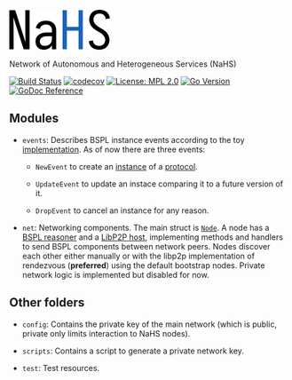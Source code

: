 ![NaHS logo][logo]

Network of Autonomous and Heterogeneous Services (NaHS)

[![Build Status](https://travis-ci.com/mikelsr/nahs.svg?token=736yMuj6XUy7yCEvSpBB&branch=master)](https://travis-ci.com/mikelsr/nahs)
[![codecov](https://codecov.io/gh/mikelsr/nahs/branch/master/graph/badge.svg?token=PSTZ46XN7Q)](https://codecov.io/gh/mikelsr/nahs)
[![License: MPL 2.0](https://img.shields.io/badge/License-MPL%202.0-brightgreen.svg)](https://opensource.org/licenses/MPL-2.0)
[![Go Version](https://img.shields.io/github/go-mod/go-version/mikelsr/nahs)](https://github.com/mikelsr/nahs/blob/master/go.mod)
[![GoDoc Reference](https://godoc.org/github.com/mikelsr/nahs?status.svg)](https://godoc.org/github.com/mikelsr/nahs)

## Modules

* `events`: Describes BSPL instance events according to the toy [implementation](https://github.com/mikelsr/bspl/tree/master/implementation). As of now there are three events:

  * `NewEvent` to create an [instance](https://github.com/mikelsr/bspl/blob/master/bspl.go#L27) of a [protocol](https://github.com/mikelsr/bspl/blob/master/bspl.go#L20).

  * `UpdateEvent` to update an instace comparing it to a future version of it.

  * `DropEvent` to cancel an instance for any reason.

* `net`: Networking components. The main struct is [`Node`](https://github.com/mikelsr/nahs/blob/master/net/node.go). A node has a [BSPL reasoner](https://github.com/mikelsr/bspl/blob/master/bspl.go#L25) and a [LibP2P host](https://github.com/libp2p/go-libp2p-core/blob/master/host/host.go), implementing methods and handlers to send BSPL components between network peers. Nodes discover each other either manually or with the libp2p implementation of rendezvous (**preferred**) using the default bootstrap nodes. Private network logic is implemented but disabled for now.

## Other folders

* `config`: Contains the private key of the main network (which is public, private only limits interaction
to NaHS nodes).

* `scripts`: Contains a script to generate a private network key.

* `test`: Test resources.

[logo]: .res/img/nahs.png "NaHS logo"
